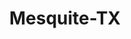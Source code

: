 ---
title: Mesquite-TX
slug: mesquite-tx
f_state:
- cms/state/texas.md
f_locations:
- cms/payday-loan/advance-america-2379.md
- cms/payday-loan/advance-america-2380.md
- cms/payday-loan/advance-america-2420.md
- cms/payday-loan/alamo-check-cashing-3641.md
- cms/payday-loan/cash-america-pawn-6687.md
- cms/payday-loan/cash-today-8787.md
- cms/payday-loan/check-go-9965.md
- cms/payday-loan/extra-cash-17215.md
- cms/payday-loan/first-cash-advance-18462.md
- cms/payday-loan/first-cash-advance-18515.md
- cms/payday-loan/first-cash-advance-18516.md
- cms/payday-loan/millennium-check-systems-20895.md
- cms/payday-loan/payday-advance-cash-america-23758.md
- cms/payday-loan/pls-check-cashers-24415.md
- cms/payday-loan/quik-cash-25457.md
- cms/payday-loan/quik-cash-25463.md
- cms/payday-loan/top-cash-27884.md
- cms/payday-loan/top-cash-27885.md
updated-on: '2024-05-30T13:41:28.615Z'
created-on: '2024-05-30T13:41:28.615Z'
published-on: '2024-05-30T13:54:32.469Z'
f_city: Mesquite
layout: '[city].html'
tags: city
---